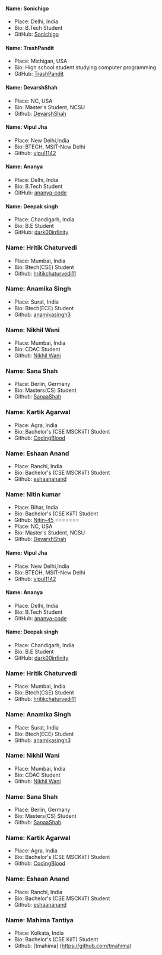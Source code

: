 <!-- @format -->

#### Name: Sonichigo

- Place: Delhi, India
- Bio: B.Tech Student
- GitHub: [Sonichigo](https://github.com/sonichigo)

#### Name: TrashPandit

- Place: Michigan, USA
- Bio: High school student studying computer programming
- GitHub: [TrashPandit](https://github.com/trashpandit)

#### Name: DevarshShah

- Place: NC, USA
- Bio: Master's Student, NCSU
- Github: [DevarshShah](https://github.com/devarshshah15)

#### Name: Vipul Jha

- Place: New Delhi,India
- Bio: BTECH, MSIT-New Delhi
- Github: [vipul1142](https://github.com/vipul1142)

#### Name: Ananya

- Place: Delhi, India
- Bio: B.Tech Student
- GitHub: [ananya-code](https://github.com/ananya-code)

#### Name: Deepak singh

- Place: Chandigarh, India
- Bio: B.E Student
- GitHub: [dark00infinity](https://github.com/dark00infinity)

### Name: Hritik Chaturvedi

- Place: Mumbai, India
- Bio: Btech(CSE) Student
- Github: [hritikchaturvedi11](https://github.com/hritikchaturvedi11)

### Name: Anamika Singh

- Place: Surat, India
- Bio: Btech(ECE) Student
- Github: [anamikasingh3](https://github.com/anamikasingh3)

### Name: Nikhil Wani

- Place: Mumbai, India
- Bio: CDAC Student
- Github: [Nikhil Wani](https://github.com/Nikhil-Wani)

### Name: Sana Shah

- Place: Berlin, Germany
- Bio: Masters(CS) Student
- Github: [SanaaShah](https://github.com/SanaaShah)

### Name: Kartik Agarwal

- Place: Agra, India
- Bio: Bachelor's (CSE MSCKiiT) Student
- Github: [CodingBlood](https://github.com/CodingBlood)

### Name: Eshaan Anand

- Place: Ranchi, India
- Bio: Bachelor's (CSE MSCKiiT) Student
- Github: [eshaananand](https://github.com/eshaananand)

### Name: Nitin kumar

- Place: Bihar, India
- Bio: Bachelor's (CSE KiiT) Student
- Github: [Nitin-45](https://github.com/Nitin-45)
=======
 - Place: NC, USA
 - Bio: Master's Student, NCSU
 - Github: [DevarshShah](https://github.com/devarshshah15)

 #### Name: Vipul Jha

 - Place: New Delhi,India
 - Bio: BTECH, MSIT-New Delhi
 - Github: [vipul1142](https://github.com/vipul1142)

 #### Name: Ananya

 - Place: Delhi, India
 - Bio: B.Tech Student
 - GitHub: [ananya-code](https://github.com/ananya-code)

 #### Name: Deepak singh

 - Place: Chandigarh, India
 - Bio: B.E Student
 - GitHub: [dark00infinity](https://github.com/dark00infinity)
 
 ### Name: Hritik Chaturvedi
 
 - Place: Mumbai, India
 - Bio: Btech(CSE) Student
 - Github: [hritikchaturvedi11](https://github.com/hritikchaturvedi11)
 
 ### Name: Anamika Singh
 
 - Place: Surat, India
 - Bio: Btech(ECE) Student
 - Github: [anamikasingh3](https://github.com/anamikasingh3)
 
  ### Name: Nikhil Wani
 
 - Place: Mumbai, India
 - Bio: CDAC Student
 - Github: [Nikhil Wani](https://github.com/Nikhil-Wani)
 
  ### Name: Sana Shah
 
 - Place: Berlin, Germany
 - Bio: Masters(CS) Student
 - Github: [SanaaShah](https://github.com/SanaaShah) 

  ### Name: Kartik Agarwal
 
 - Place: Agra, India
 - Bio: Bachelor's (CSE MSCKiiT) Student 
 - Github: [CodingBlood](https://github.com/CodingBlood)


  ### Name: Eshaan Anand
 
 - Place: Ranchi, India
 - Bio: Bachelor's (CSE MSCKiiT) Student 
 - Github: [eshaananand](https://github.com/eshaananand)

  ### Name: Mahima Tantiya
 
 - Place: Kolkata, India
 - Bio: Bachelor's (CSE KiiT) Student 
 - Github: [tmahima] (https://github.com/tmahima)
